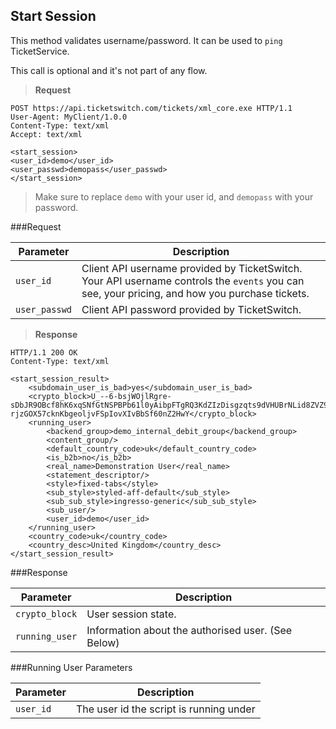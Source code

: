 ## Start Session

This method validates username/password. It can be used to `ping` TicketService.

<aside class="notice">
This call is optional and it's not part of any flow.
</aside>

> **Request**

```http
POST https://api.ticketswitch.com/tickets/xml_core.exe HTTP/1.1
User-Agent: MyClient/1.0.0
Content-Type: text/xml
Accept: text/xml

<start_session>
<user_id>demo</user_id>
<user_passwd>demopass</user_passwd>
</start_session>
```

> Make sure to replace `demo` with your user id, and `demopass` with your
> password.


###Request

Parameter | Description
--------- | -----------
`user_id` | Client API username provided by TicketSwitch. Your API username controls the `events` you can see, your pricing, and how you purchase tickets.
`user_passwd` | Client API password provided by TicketSwitch.

> **Response**

```http
HTTP/1.1 200 OK
Content-Type: text/xml

<start_session_result>
    <subdomain_user_is_bad>yes</subdomain_user_is_bad>
    <crypto_block>U_--6-bsjWOjlRgre-sDbJR9OBcf8hK6xqSNfGtNSPBPb61l0yAibpFTgRQ3KdZIzDisgzqts9dVHUBrNLid8ZVZ9BGd-rjzGOX57cknKbgeoljvFSpIovXIvBbSf60nZ2HwY</crypto_block>
    <running_user>
        <backend_group>demo_internal_debit_group</backend_group>
        <content_group/>
        <default_country_code>uk</default_country_code>
        <is_b2b>no</is_b2b>
        <real_name>Demonstration User</real_name>
        <statement_descriptor/>
        <style>fixed-tabs</style>
        <sub_style>styled-aff-default</sub_style>
        <sub_sub_style>ingresso-generic</sub_sub_style>
        <sub_user/>
        <user_id>demo</user_id>
    </running_user>
    <country_code>uk</country_code>
    <country_desc>United Kingdom</country_desc>
</start_session_result>

```

###Response

Parameter | Description
--------- | -----------
`crypto_block` | User session state. 
`running_user` | Information about the authorised user. (See Below)


###Running User Parameters

Parameter | Description
--------- | -----------
`user_id` | The user id the script is running under
